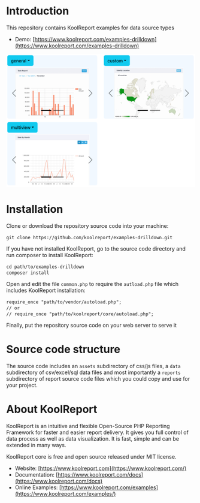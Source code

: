 # Introduction

This repository contains KoolReport examples for data source types

* Demo: [https://www.koolreport.com/examples-drilldown](https://www.koolreport.com/examples-drilldown)

![examples-drilldown](examples-drilldown.png)

# Installation

Clone or download the repository source code into your machine:

```
git clone https://github.com/koolreport/examples-drilldown.git
```
If you have not installed KoolReport, go to the source code directory and run composer to install KoolReport:

```
cd path/to/examples-drilldown
composer install
```

Open and edit the file `common.php` to require the `autload.php` file 
which includes KoolReport installation:

```
require_once "path/to/vendor/autoload.php";
// or
// require_once "path/to/koolreport/core/autoload.php";
```

Finally, put the repository source code on your web server to serve it

# Source code structure

The source code includes an `assets` subdirectory of css/js files, a `data` subdirectory of csv/excel/sql data files 
and most importantly a `reports` subdirectory of report source code files which you could copy and use for your project.


# About KoolReport

KoolReport is an intuitive and flexible Open-Source PHP Reporting Framework for faster and easier report delivery. It gives you full control of data process as well as data visualization. It is fast, simple and can be extended in many ways.

KoolReport core is free and open source released under MIT license.

* Website: [https://www.koolreport.com](https://www.koolreport.com/)
* Documentation: [https://www.koolreport.com/docs](https://www.koolreport.com/docs)  
* Online Examples: [https://www.koolreport.com/examples](https://www.koolreport.com/examples/)